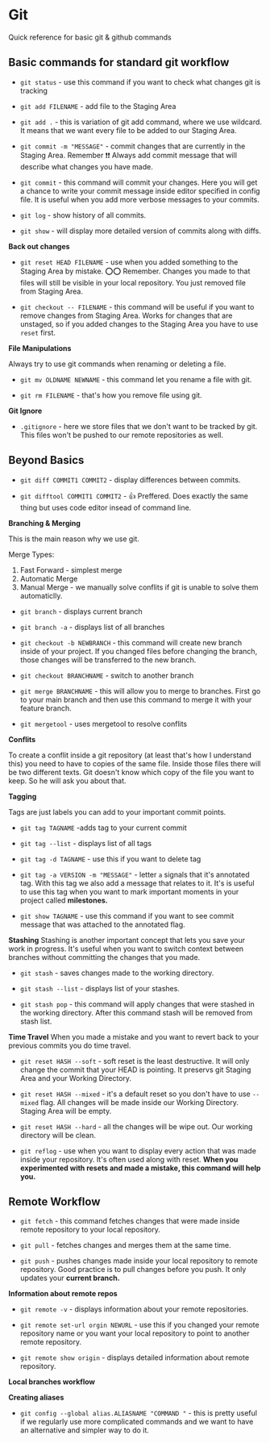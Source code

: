 # Git
Quick reference for basic git &amp; github commands


## Basic commands for standard git workflow

- `git status` - use this command if you want to check what changes git is tracking

- `git add FILENAME` - add file to the Staging Area

- `git add .` - this is variation of git add command, where we use wildcard. It means that we want every file to be added to our Staging Area.
  
- `git commit -m "MESSAGE"` - commit changes that are currently in the Staging Area. Remember :exclamation::exclamation: Always add commit message that will describe what changes you have made.
  
- `git commit` - this command will commit your changes. Here you will get a chance to write your commit message inside editor specified in config file. It is useful when you add more verbose messages to your commits.
  
- `git log` - show history of all commits. 
  
- `git show` - will display more detailed version of commits along with diffs.
  
**Back out changes**

- `git reset HEAD FILENAME` - use when you added something to the Staging Area by mistake. :o::o: Remember. Changes you made to that files will still be visible in your local repository. You just removed file from Staging Area.

- `git checkout -- FILENAME` - this command will be useful if you want to remove changes from Staging Area. Works for changes that are unstaged, so if you added changes to the Staging Area you have to use `reset` first.
  
**File Manipulations**

Always try to use git commands when renaming or deleting a file.

- `git mv OLDNAME NEWNAME` - this command let you rename a file with git.
  
- `git rm FILENAME` - that's how you remove file using git.

**Git Ignore**

- `.gitignore` - here we store files that we don't want to be tracked by git. This files won't be pushed to our remote repositories as well.


## Beyond Basics 


- `git diff COMMIT1 COMMIT2` - display differences between commits.

-  `git difftool COMMIT1 COMMIT2` - :+1: Preffered. Does exactly the same thing but uses  code editor insead of command line.

**Branching & Merging**

This is the main reason why we use git. 

Merge Types:
  
1. Fast Forward - simplest merge
2. Automatic Merge
3. Manual Merge - we manually solve conflits if git is unable to solve them automaticlly.

- `git branch` - displays current branch
  
- `git branch -a` - displays list of all branches

- `git checkout -b NEWBRANCH` - this command will create new branch inside of your project. If you changed files before changing the branch, those changes will be transferred to the new branch.

- `git checkout BRANCHNAME` - switch to another branch

- `git merge BRANCHNAME` - this will allow you to merge to branches. First go to your main branch and then use this command to merge it with your feature branch.
  
- `git mergetool` - uses mergetool to resolve conflits

**Conflits**

To create a conflit inside a git repository (at least that's how I understand this) you need to have to copies of the same file. Inside those files there will be two different texts. Git doesn't know which copy of the file you want to keep. So he will ask you about that.

**Tagging**

Tags are just labels you can add to your important commit points.

- `git tag TAGNAME` -adds tag to your current commit
  
- `git tag --list` - displays list of all tags

- `git tag -d TAGNAME` - use this if you want to delete tag

- `git tag -a VERSION -m "MESSAGE"` - letter `a` signals that it's annotated tag. With this tag we also add a message that relates to it. It's is useful to use this tag when you want to mark important moments in your project called **milestones.**

- `git show TAGNAME` - use this command if you want to see commit message that was attached to the annotated flag.

**Stashing**
Stashing is another important concept that lets you save your work in progress. It's useful when you want to switch context between branches without committing the changes that you made.

- `git stash` - saves changes made to the working directory.

- `git stash --list` - displays list of your stashes.

- `git stash pop` - this command will apply changes that were stashed in the working directory. After this command stash will be removed from stash list.

**Time Travel**
When you made a mistake and you want to revert back to your previous commits you do time travel.

- `git reset HASH --soft` - soft reset is the least destructive. It will only change the commit that your HEAD is pointing. It preservs git Staging Area and your Working Directory.

- `git reset HASH --mixed` - it's a default reset so you don't have to use `--mixed` flag. All changes will be made inside our Working Directory. Staging Area will be empty.

- `git reset HASH --hard` - all the changes will be wipe out. Our working directory will be clean.

- `git reflog` - use when you want to display every action that was made inside your repository. It's often used along with reset. **When you experimented with resets and made a mistake, this command will help you.**

## Remote Workflow

- `git fetch` - this command fetches changes that were made inside remote repository to your local repository.

- `git pull` - fetches changes and merges them at the same time.

- `git push` - pushes changes made inside your local repository to remote repository. Good practice is to pull changes before you push. It only updates your **current branch.**

**Information about remote repos**

- `git remote -v` - displays information about your remote repositories. 

- `git remote set-url orgin NEWURL` - use this if you changed your remote repository name or you want your local repository to point to another remote repository.

- `git remote show origin` - displays detailed information about remote repository.


**Local branches workflow**



**Creating aliases**

- `git config --global alias.ALIASNAME "COMMAND "` - this is pretty useful if we regularly use more complicated commands and we want to have an alternative and simpler way to do it.

